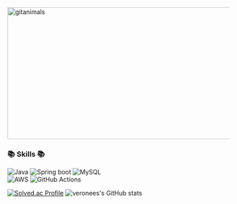 <a href="https://www.gitanimals.org/">
      <img
        src="https://render.gitanimals.org/guilds/670313905921518275/draw"
        width="600"
        height="300"
        alt="gitanimals"
      />
    </a>

### 📚 Skills 📚
<p>
    
  ![Java](https://img.shields.io/badge/java-%23ED8B00.svg?style=flat&logo=openjdk&logoColor=white)
  ![Spring boot](https://img.shields.io/badge/Springboot-%236DB33F.svg?style=flat&logo=spring&logoColor=white)
  ![MySQL](https://img.shields.io/badge/mysql-%2300f.svg?style=flat&logo=mysql&logoColor=white)
  <br>
  ![AWS](https://img.shields.io/badge/AWS-%23232F3E.svg?style=flat&logo=amazon-aws&logoColor=white)
  ![GitHub Actions](https://img.shields.io/badge/GitHub%20Actions-2088FF?style=flat-round&logo=githubactions&logoColor=white)

[![Solved.ac Profile](http://mazassumnida.wtf/api/v2/generate_badge?boj=wjdtjdrhkd01)](https://solved.ac/wjdtjdrhkd01)
![veronees's GitHub stats](https://github-readme-stats.vercel.app/api?username=veronees&show_icons=true&bg_color=00000000&title_color=F8418B&icon_color=F1D246&text_color=8C9196)
</p>
